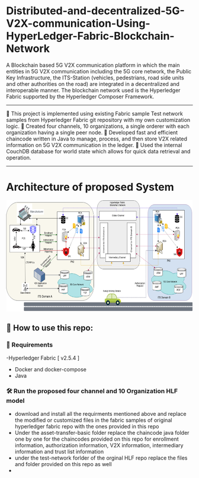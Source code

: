 # Distributed-and-decentralized-5G-V2X-communication-Using-HyperLedger-Fabric-Blockchain-Network
A Blockchain based 5G V2X communication platform in which the main entities in 5G V2X communication including the 5G core network, the Public Key Infrastructure, the ITS-Station (vehicles, pedestrians, road side units and other authorities on the road) are integrated in a decentralized and interoperable manner. The blockchain network used is the Hyperledger Fabric supported by the Hyperledger Composer Framework.
<hr />
🔹 This project is implemented using existing Fabric sample Test network samples from Hyperledger Fabric git repository with my own customization logic.
🔹 Created four channels, 10 organizations, a single orderer with each organization having a single peer node.
🔹 Developed fast and efficient chaincode written in Java to manage, process, and then store V2X related information on 5G V2X communication in the ledger.
🔹 Used the internal CouchDB database for world state which allows for quick data retrieval and operation.
<hr />

# Architecture of proposed System
<p align="center">
<img src="docs/fig1.png" height="300">
</p>

<p align="center">

## 🥇 How to use this repo:

### 🔖 Requirements

-Hyperledger Fabric [ v2.5.4 ]
- Docker and docker-compose
- Java


### 🛠 Run the proposed four channel and 10 Organization HLF model
- download and install all the requirments mentioned above and replace the modified or customized files in the fabric samples of original hyperledger fabric repo with the ones provided in this repo
- Under the asset-transfer-basic folder replace the chaincode java folder one by one for the chaincodes provided on this repo for enrollment information, authorization information, V2X information, intermediary information and trust list information
- under the test-network forlder of the orginal HLF repo replace the files and folder provided on this repo as well
- 
